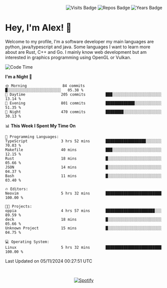 <p align="right">
  <img src="https://badges.pufler.dev/visits/Alextibtab/Alextibtab" alt="Visits Badge">
  <img src="https://badges.pufler.dev/repos/Alextibtab/" alt="Repos Badge">
  <img src="https://badges.pufler.dev/years/Alextibtab/" alt="Years Badge">
</p>

<h1 align="left">Hey, I'm Alex! 💽 </h1>

Welcome to my profile, I'm a software developer my main languages are python, java/typescript and java. Some languages I want to learn more about are Rust, C++ and Go. I mainly know web development but am interested in graphics programming using OpenGL or Vulkan.

<!--START_SECTION:waka-->
![Code Time](http://img.shields.io/badge/Code%20Time-101%20hrs%2022%20mins-blue)

**I'm a Night 🦉** 

```text
🌞 Morning                84 commits          █░░░░░░░░░░░░░░░░░░░░░░░░   05.38 % 
🌆 Daytime                205 commits         ███░░░░░░░░░░░░░░░░░░░░░░   13.14 % 
🌃 Evening                801 commits         █████████████░░░░░░░░░░░░   51.35 % 
🌙 Night                  470 commits         ████████░░░░░░░░░░░░░░░░░   30.13 % 
```


📊 **This Week I Spent My Time On** 

```text
💬 Programming Languages: 
TypeScript               3 hrs 52 mins       ██████████████████░░░░░░░   70.03 % 
Makefile                 40 mins             ███░░░░░░░░░░░░░░░░░░░░░░   12.15 % 
Rust                     18 mins             █░░░░░░░░░░░░░░░░░░░░░░░░   05.66 % 
JSON                     14 mins             █░░░░░░░░░░░░░░░░░░░░░░░░   04.37 % 
Bash                     11 mins             █░░░░░░░░░░░░░░░░░░░░░░░░   03.40 % 

🔥 Editors: 
Neovim                   5 hrs 32 mins       █████████████████████████   100.00 % 

🐱‍💻 Projects: 
oppia                    4 hrs 57 mins       ██████████████████████░░░   89.59 % 
deck                     18 mins             █░░░░░░░░░░░░░░░░░░░░░░░░   05.66 % 
Unknown Project          15 mins             █░░░░░░░░░░░░░░░░░░░░░░░░   04.75 % 

💻 Operating System: 
Linux                    5 hrs 32 mins       █████████████████████████   100.00 % 
```


 Last Updated on 05/11/2024 00:27:51 UTC
<!--END_SECTION:waka-->
&nbsp;<div align="center">
  [![Spotify](https://spotify-now-playing-wine-six.vercel.app/api/spotify?border_color=ffffff)](https://open.spotify.com/user/pmo1v2ejnt42kgp5jar5drtag)
</div>

